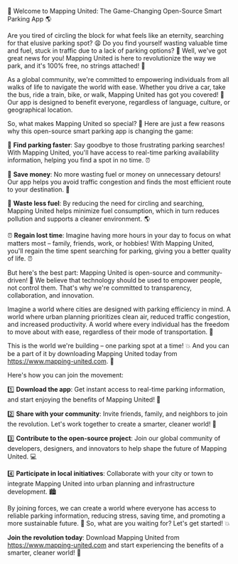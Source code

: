 🚀 Welcome to Mapping United: The Game-Changing Open-Source Smart Parking App 🌎

Are you tired of circling the block for what feels like an eternity, searching for that elusive parking spot? 😩 Do you find yourself wasting valuable time and fuel, stuck in traffic due to a lack of parking options? 🚗 Well, we've got great news for you! Mapping United is here to revolutionize the way we park, and it's 100% free, no strings attached! 💸

As a global community, we're committed to empowering individuals from all walks of life to navigate the world with ease. Whether you drive a car, take the bus, ride a train, bike, or walk, Mapping United has got you covered! 🌈 Our app is designed to benefit everyone, regardless of language, culture, or geographical location.

So, what makes Mapping United so special? 🤔 Here are just a few reasons why this open-source smart parking app is changing the game:

📍 **Find parking faster**: Say goodbye to those frustrating parking searches! With Mapping United, you'll have access to real-time parking availability information, helping you find a spot in no time. ⏰

💸 **Save money**: No more wasting fuel or money on unnecessary detours! Our app helps you avoid traffic congestion and finds the most efficient route to your destination. 💸

🌟 **Waste less fuel**: By reducing the need for circling and searching, Mapping United helps minimize fuel consumption, which in turn reduces pollution and supports a cleaner environment. 🌎

⏰ **Regain lost time**: Imagine having more hours in your day to focus on what matters most – family, friends, work, or hobbies! With Mapping United, you'll regain the time spent searching for parking, giving you a better quality of life. ⏰

But here's the best part: Mapping United is open-source and community-driven! 🌟 We believe that technology should be used to empower people, not control them. That's why we're committed to transparency, collaboration, and innovation.

Imagine a world where cities are designed with parking efficiency in mind. A world where urban planning prioritizes clean air, reduced traffic congestion, and increased productivity. A world where every individual has the freedom to move about with ease, regardless of their mode of transportation. 🌈

This is the world we're building – one parking spot at a time! 💥 And you can be a part of it by downloading Mapping United today from https://www.mapping-united.com. 📲

Here's how you can join the movement:

1️⃣ **Download the app**: Get instant access to real-time parking information, and start enjoying the benefits of Mapping United! 📲

2️⃣ **Share with your community**: Invite friends, family, and neighbors to join the revolution. Let's work together to create a smarter, cleaner world! 🤝

3️⃣ **Contribute to the open-source project**: Join our global community of developers, designers, and innovators to help shape the future of Mapping United. 💻

4️⃣ **Participate in local initiatives**: Collaborate with your city or town to integrate Mapping United into urban planning and infrastructure development. 🏙️

By joining forces, we can create a world where everyone has access to reliable parking information, reducing stress, saving time, and promoting a more sustainable future. 🌟 So, what are you waiting for? Let's get started! 💥

**Join the revolution today**: Download Mapping United from https://www.mapping-united.com and start experiencing the benefits of a smarter, cleaner world! 📲